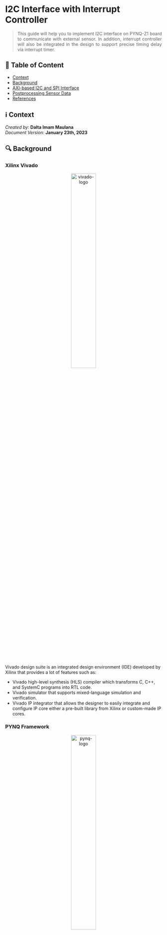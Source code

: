 # I2C Interface with Interrupt Controller
> <div align="justify"> This guide will help you to implement I2C interface on PYNQ-Z1 board to communicate with external sensor. In addition, interrupt controller will also be integrated in the design to support precise timing delay via interrupt timer.</div>



## :bookmark_tabs: Table of Content

* [Context](#information_source-context)
* [Background](#mag-background)
* [AXI-based I2C and SPI Interface](#-axi-based-i2c-and-spi-interface)
* [Postprocessing Sensor Data](#question-practice-postprocessing-sensor-data)
* [References](#book-references)



## :information_source: Context

*Created by*: **Dalta Imam Maulana** </br>
*Document Version*: **January 23th, 2023**



## :mag: Background

### Xilinx Vivado
<p align="center">
    <img src="D:\Projects\git-repo\jahwa-project\fpga-board\vivado-project\resources\vivado-logo.jpg" alt="vivado-logo" width="40%" />
</p>

Vivado design suite is an integrated design environment (IDE) developed by Xilinx that provides a lot of features such as:

* Vivado high-level synthesis (HLS) compiler which transforms C, C++, and SystemC programs into RTL code.
* Vivado simulator that supports mixed-language simulation and verification.
* Vivado IP integrator that allows the designer to easily integrate and configure IP core either a pre-built library from Xilinx or custom-made IP cores.



### PYNQ Framework

<p align="center">
    <img src="D:\Projects\git-repo\jahwa-project\fpga-board\vivado-project\resources\pynq-logo.png" alt="pynq-logo" width="40%" />
</p>

PYNQ is an open-source framework from Xilinx that is designed for system designers, software developers, and hardware designers to easily use Xilinx platforms. With the support of Python language and libraries, designers can get the huge benefits of using programmable logic and microprocessors to build more interesting and powerful embedded systems. For now, the PYNQ framework can be used with Zynq, Zynq UltraScale+, Zynq RFSoC, and Alveo accelerator boards.



### Inter-Integrated Circuit (I2C)

Inter-integrated circuit (I2C) is a multi-master, multi-slave, serial communication protocol which is widely used in embedded systems to connect low speed peripheral devices with processors or microcontrollers. I2C protocol uses two bidirectional open collector or open drain lines which are serial data line (SDA) and serial clock line (SCL). These lines are connected with pull-up resistor and typically the resistor is connected to 5V or 3.3V voltage source.

There are four possible configurations of I2C which are:

- `Master transmit`: master device is sending data to slave device.
- `Master receive`: master device is receiving data from slave device.
- `Slave transmit`: slave device is sending data to master device.
- `Slave receive`: slave device is receiving data from master device.

To begin the transaction, master device sends START signal followed by 7-bit address of the slave device, which then followed by single bit representing whether the master wants to write data (0) or read data (1) from slave. If the slave device exists, it will send back ACK signal bit for that address. After receiving ACK signal from slave, master will continue to read or write data from or to slave. The START signal is usually indicated by high-to-low transition of SDA line with SCL being high. Meanwhile, the STOP signal is indicated by a low-to-high transition of SDA with SCL in high [2].

<p align="center">
    <img src="D:\Projects\git-repo\jahwa-project\fpga-board\vivado-project\resources\i2c-timing.png" alt="i2c-timing" width="60%" />
</p>



## <img style="vertical-align:middle" src="D:\Projects\git-repo\jahwa-project\fpga-board\vivado-project\resources\chip.png" width="32px" title=":chip:"/> AXI-based I2C and Interrupt Controller

### Installing Vivado

To install Xilinx Vivado on your computer, first, you need to download the installer from the Xilinx website. You can download the software through this link: **https://www.xilinx.com/support/download.html** . On the download page, you can choose either the online installer or offline installer. If you choose an offline installer, then the downloaded software can be used in either Linux or Windows operating systems. 

<p align="center">
    <img src="D:\Projects\git-repo\jahwa-project\fpga-board\vivado-project\resources\vivado-install.jpg" alt="vivado-install" width="70%" />
</p>

During the installation process, you need to choose the `Vivado HL Webpack edition` since it doesn't require any license to use the software. If you are using an online installer, please make sure that you have around 40 GB of free space left on your computer since the installer will download a couple of files with a total size of around 35 GB.



### PYNQ Board Setup

In order to set up the PYNQ board, you need to prepare the following items:

* PYNQ Z1 board
* Computer with browser
* Ethernet cable
* Micro USB cable
* Micro SD with a minimum of 8 GB capacity

After preparing those items, the first thing to do is to download the correct PYNQ image file for the board from the following link                                                        **http://www.pynq.io/board.html**. For this tutorial, you will use the PYNQ Z1 board from Digilent. So, download the PYNQ image for the PYNQ Z1 board.

<p align="center">
    <img src="D:\Projects\git-repo\jahwa-project\fpga-board\vivado-project\resources/pynq-download.jpg" width="70%" />
</p>

After downloading the PYNQ Image, flash the image into the SD card using an OS flasher tool such as `Balena Etcher`. You can download Balena Etcher software from **https://www.balena.io/etcher/**. After flashing the PYNQ image to an SD card, now you can try to connect the board to your computer by following the steps below:

<p align="center">
    <img src="D:\Projects\git-repo\jahwa-project\fpga-board\vivado-project\resources/pynq-setup.jpg" width="50%" />
</p>

1.	Set the JP4 jumper to SD position by placing the jumper over the top two pins as in the figure above.
2.	If you use a micro USB cable to supply power to the board, place the JP5 jumper in a USB position. You can also power the board with a 12 V external power supply by configuring the JP5 jumper to REG position.
3.	Insert microSD card with PYNQ image to the micro SD card slot in the bottom of the board.
4.	Connect the micro USB cable to the board and computer.
5.	Connect the board to the network by using an ethernet cable. The connection can be done directly to the computer or via a network router.
6.	Turn on the board and check whether the board is operating correctly by looking at the LED indicator in the board. After turning on the board, RED LD13 LED will turn on immediately indicating that the board has power. Shortly after that, Yellow LD12 LED will also turn on to show up that the board is working correctly. After a minute, two BLUE LD4 & LD5 LED will start flashing to indicate that the system is now booted and ready to use.
7.	To access the PYNQ board via a direct connection, you must set the IP address of your computer to a static IP address in the range of 192.168.2.00 to 192.168.2.255 (except for 192.168.2.99 since it is used by the board).
8.	After setting the IP address, open the browser and enter `192.168.2.99` in the address bar.
9.	If the board is configured correctly, you will see a login screen with a password field in it. The username for the board is `xilinx` and the password is also `xilinx`.

For more detailed information about how the board and how to set up it, you can access the documentation at this link:                                                                 **https://pynq.readthedocs.io/en/latest/getting_started/pynq_z1_setup.html**.



### Create New Vivado Project

First, open up Vivado application and create a new project.
1.	Click next on Create a New Project.
2.	Enter the name of your project, for example, led_chaser.
3.	Select RTL project and click next.
4.	If you already have Verilog source, you can add it in the add source window. Otherwise, just skip the process and click next.
5.	Add board constraint file by choosing pynq_z1.xdc file and make sure to check copy constrains files into project option.
6.	In the board selection section, choose PYNQ-Z1 board if it is available. Otherwise, you should download the PYNQ-Z1 board file and copy the board files folder to `<Xilinx installation directory>\Vivado\<version>\data\xhub\boards\XilinxBoardStore\boards\Xilinx\`                                         (**Note:** for older Vivado version, you can copy the board files to `<Xilinx installation directory>\Vivado\<version>\data\boards`).                                                                     You can find PYNQ-Z1 board files on **https://pynq.readthedocs.io/en/latest/overlay_design_methodology/board_settings.html**. You need to restart Vivado after copying the board file.

<p align="center">
    <img src="D:\Projects\git-repo\jahwa-project\fpga-board\vivado-project\resources\pynq-board.png" width="70%" />
</p>


### Create System Block Diagram

To start this section, make a new Xilinx project for PYNQ Z1 board. Make sure to choose the correct board file during the project creation process. After that, create a new block diagram as in the previous project and also add a `ZYNQ Processing System`. Don't forget to run `Connection Automation` after adding `ZYNQ IP Core`.

In this section, you will create a memory-mapped interface that can be accessed from the Python environment. There are many ways to create a memory-mapped interface. But, for this section, you will use one of the General Purpose AXI Interfaces, specifically `Processing System (PS) AXI Master Ports`.

By default, the `Processing System (PS) AXI Master Ports` is enabled when you are adding `ZYNQ Processing System Core` to the design, but if it’s disabled, you can configure it by double-clicking the `ZYNQ Processing System Core` and under the `AXI Non-Secure Enablement` section in the `PS-PL Configuration`, enable a `General Purpose AXI Master Interface`.

<p align="center">
    <img src="https://github.com/kaistseed/intro-to-xilinx-fpga/blob/91db9570a2c6f66e5b13f714534b07b04eb42133/03-digital-sensor/resources/axi-master-config.png" width="60%" />
</p>

After enabling the `AXI Master port` the `ZYNQ Processing System` block diagram should look like the figure below.

<p align="center">
    <img src="https://github.com/kaistseed/intro-to-xilinx-fpga/blob/5ceb245d80d7923ccb2bec1f2a86b3dcb2e3e36b/02-axi-mmio/resources/zynq-axi-master.png" width="40%" />
</p>



### Adding AXI IIC Interface

In this section, you will add AXI IIC interface to the design. Follow the instruction below to add AXI IIC interface IP core your design:

1. Click `Add IP` button or use (Ctrl + I) keyboard shortcut and search the AXI IIC IP core.

2. Place `AXI IIC` IP core inside your design.

3. Configure IP settings by double-clicking the IP and change `IIC parameters` of the AXI IIC core.

4. In the IIC parameters, you need to change `SCL clock frequency` to match the SCL clock frequency of the sensor or IIC device. In this module, you will use MPU6050 sensor as IIC slave. So, set the SCL clock frequency to `400 KHz`. For other sensors, you can read the sensor datasheet to determine proper SCL clock frequency value.

5. Next step is to adjust the `address mode` and `SDA active state` configuration. For MPU6050 sensor, you need to set `address mode` to `7-bit` since MPU6050 address is 7-bit long and `active state of SDA` to `0`. These configurations depend on the sensor setting. So, make sure to check the sensor datasheet before changing the `AXI IIC IP configuration`.

   <p align="center">
       <img src="https://github.com/kaistseed/intro-to-xilinx-fpga/blob/91db9570a2c6f66e5b13f714534b07b04eb42133/03-digital-sensor/resources/axi-iic-ip.png" width="55%" />
   </p>

6. After that, you need to add IIC interface port in order to map the `AXI IIC` core output to the board pins. To add interface port, right click at the block diagram window and click `Create Interface Port` or use `Ctrl+L` keyboard shortcut. In the interface port window, set `interface name`, select `IIC interface`, and set the mode to `Master`. Finally, connect the `newly created interface port` with `IIC port`of AXI IIC IP core.

<p align="center">
    <img src="https://github.com/kaistseed/intro-to-xilinx-fpga/blob/91db9570a2c6f66e5b13f714534b07b04eb42133/03-digital-sensor/resources/axi-iic-port.png" width="30%" />
</p>



### Adding AXI Interrupt Controller

After adding AXI IIC to your design, you also need to add AXI Interrupt Controller and AXI Timer IP core to enable precise timing delay to the design. 

After adding AXI IIC to your design, you also need to add an SPI interface in order to communicate with SPI-based sensor. In this case, you need to add `AXI Quad SPI` IP core. To add the IP core, you can just follow the steps when you add the `AXI IIC` IP core. For AXI Quad SPI core configurations, you just need to `disable STARTUP Primitive` option.

<p align="center">
    <img src="https://github.com/kaistseed/intro-to-xilinx-fpga/blob/91db9570a2c6f66e5b13f714534b07b04eb42133/03-digital-sensor/resources/axi-qspi.png" width="55%" />
</p>
After adding the core, you also need to add the interface port to map AXI Quad SPI core output to the board pins. To add SPI interface port, go to `board` section next to diagram window and find `SPI connector J6`, right click after selecting SPI connector J6, and choose `Auto Connect` option. This step allows Vivado to map existing IP core in the block diagram, in this case `AXI Quad SPI block` with available port in the PYNQ-Z1 board.

<p align="center">
    <img src="https://github.com/kaistseed/intro-to-xilinx-fpga/blob/91db9570a2c6f66e5b13f714534b07b04eb42133/03-digital-sensor/resources/axi-qspi-port.png" width="80%" />
</p>



### Synthesize and Port Mapping Process

After adding both `AXI IIC` IP core and `AXI Quad SPI` IP core, run design automation and validate the design. If there are no errors, then you can generate the block design wrapper and start `synthesizing` the design.

<p align="center">
    <img src="https://github.com/kaistseed/intro-to-xilinx-fpga/blob/91db9570a2c6f66e5b13f714534b07b04eb42133/03-digital-sensor/resources/final-bd.png" width="70%" />
</p>

Before running implementation and bitstream generation process, you need to change the `board pin mapping`, so that the AXI IIC IP core and AXI Quad SPI core inputs and outputs are mapped to correct pins. To change the pin mapping, click `open synthesized design` in the left menu and after synthesized design opens, click `window > I/O ports` option from toolbar.

<p align="center">
    <img src="https://github.com/kaistseed/intro-to-xilinx-fpga/blob/91db9570a2c6f66e5b13f714534b07b04eb42133/03-digital-sensor/resources/io-port-window.png" width="80%" />
</p>

In the I/O ports menu, you need to change board pin mapping as follows:

<div align="center">

| Port Name  | Board Pin Name | Package Pin Name |  I/O Std  |
| :--------: | :------------: | :--------------: | :-------: |
| IIC_scl_io |      SCL       |       P16        | LVCMOS33* |
| IIC_sda_io |      SDA       |       P15        | LVCMOS33* |
| SPI_io0_io |   spi_mosi_i   |       R17        | LVCMOS33* |
| SPI_io1_io |   spi_miso_i   |       P18        | LVCMOS33* |
| SPI_sck_io |   spi_sclk_i   |       N17        | LVCMOS33* |
| SPI_ss_io  |    spi_ss_i    |       T16        | LVCMOS33* |

</div>

After changing the pin mapping, save the constraint, resynthesize the design and start generating design bitstream.



### Run Design on PYNQ Board

After generating bitstream, you need to connect the sensor to PYNQ board before you can run and test the design. For this module, you will connect MPU6050 sensor to the board via IIC interface. Meanwhile, SPI interface is used to connect BME280 sensor with PYNQ board. If you connect those sensors directly without Arduino shield, you can follow the schematic below.

<p align="center">
    <img src="https://github.com/kaistseed/intro-to-xilinx-fpga/blob/91db9570a2c6f66e5b13f714534b07b04eb42133/03-digital-sensor/resources/sensor-no-shield.png" width="40%" />
</p>

Otherwise, just plug the Arduino shield with sensors to the PYNQ Arduino pin header.

<p align="center">
    <img src="https://github.com/kaistseed/intro-to-xilinx-fpga/blob/91db9570a2c6f66e5b13f714534b07b04eb42133/03-digital-sensor/resources/sensor-shield.png" width="40%" />
</p>

Once you connect the sensors, export the bitstream file and block diagram file and upload them to the PYNQ board, you need to create a new notebook and write Python code to control the behavior of your custom AXI memory-mapped interface. 

The first thing you need to do is to import the required `PYNQ library`, [pybme280](https://github.com/kaistseed/intro-to-xilinx-fpga/blob/b92d1f3470d12a6fab190918205a11a8bdf126c2/03-digital-sensor/pybme280.py) and [pympu6050](https://github.com/kaistseed/intro-to-xilinx-fpga/blob/b92d1f3470d12a6fab190918205a11a8bdf126c2/03-digital-sensor/pympu6050.py) library, and load the `overlay`. You can also check which IP core is connected to your system by using printing `ip_dict` variable from your overlay class. 

```python
# Import library
import cffi
import math
import time
import numpy as np
import datetime as dt
from pynq import Overlay
from pynq.lib.iic import AxiIIC

# Import library for MPU6050 and BME280 sensor
from pybme280 import *
from pympu6050 import *

# Import overlay
ol = Overlay("./multi_sensor_swapped.bit") # Filename might be different
# Print IP core list
print(ol.ip_dict)
```

When you check the IP core list by printing `ip_dict` variable, you will get a result similar to the result below.

```python
{'axi_iic_0': {'phys_addr': 1096810496, 'addr_range': 65536, 'type': 'xilinx.com:ip:axi_iic:2.0', 'state': None, 'interrupts': {}, 'gpio': {}, 'fullpath': 'axi_iic_0', 'mem_id': 'SEG_axi_iic_0_Reg', 'device': <pynq.pl_server.device.XlnkDevice object at 0xb02b0650>, 'driver': <class 'pynq.lib.iic.AxiIIC'>}, 'axi_quad_spi_0': {'phys_addr': 1105199104, 'addr_range': 65536, 'type': 'xilinx.com:ip:axi_quad_spi:3.2', 'state': None, 'interrupts': {}, 'gpio': {}, 'fullpath': 'axi_quad_spi_0', 'mem_id': 'SEG_axi_quad_spi_0_Reg', 'device': <pynq.pl_server.device.XlnkDevice object at 0xb02b0650>, 'driver': <class 'pynq.overlay.DefaultIP'>}}
```

Next step is to assign controller to each IP core by using the code below

```python
# Instantiate i2c controller
spi_control = ol.axi_quad_spi_0
i2c_control = ol.ip_dict['axi_iic_0']
```

After that, basically you can access both of the sensor using SPI and I2C protocol by writing command to the AXI quad SPI and AXI IIC IP core. For this module, you will be given libraries which contain function to write and read data to sensor using SPI and I2C protocol. So, you don’t need to write the function for SPI and I2C transactions.

To test the I2C protocol, first you want to check whether the MPU6050 can receive the data from PYNQ board by using code below. The code below initialize communication with MPU6050 sensor and set initial sensor parameter.

```python
# Declare AXI I2C Instance
AXII2C = AxiIIC(i2c_control)
MPUI2C = MPU6050(AXII2C, MPU6050_SCALE_2000DPS, MPU6050_RANGE_2G)
```

Then, you can do MPU6050 sensor calibration using the code below

```python
# Calibrate sensor
MPUI2C.calibrateGyro(100)

# Set threshold
MPUI2C.setThreshold(3)

# Check sensor settings
# Check sleep mode
print("Sleep mode: {}".format("Enabled" if (MPUI2C.getSleepMode()) else "Disabled"))

# Check clock source
clk_source = MPUI2C.getSensorClock()
if (clk_source == MPU6050_CLOCK_KEEP_RESET):
    print("Clock source: Reset mode")
elif (clk_source == MPU6050_CLOCK_EXTERNAL_19MHZ):
    print("Clock source: External 19.2 MHz clock")
elif (clk_source == MPU6050_CLOCK_EXTERNAL_32KHZ):
    print("Clock source: External 32.768 MHz clock")
elif (clk_source == MPU6050_CLOCK_PLL_XGYRO):
    print("Clock source: X-axis gyroscope reference")
elif (clk_source == MPU6050_CLOCK_PLL_YGYRO):
    print("Clock source: Y-axis gyroscope reference")
elif (clk_source == MPU6050_CLOCK_PLL_ZGYRO):
    print("Clock source: Z-axis gyroscope reference")
elif (clk_source == MPU6050_CLOCK_INTERNAL_8MHZ):
    print("Clock source: Internal 8 MHz oscillator")
else:
    print("Invalid clock source")
    
# Check gyroscope scale
gyro_scale = MPUI2C.getSensorScale()
if (gyro_scale == MPU6050_SCALE_250DPS):
    print("Gyroscope scale: 250 dps")
elif (gyro_scale == MPU6050_SCALE_500DPS):
    print("Gyroscope scale: 500 dps")
elif (gyro_scale == MPU6050_SCALE_1000DPS):
    print("Gyroscope scale: 1000 dps")
elif (gyro_scale == MPU6050_SCALE_2000DPS):
    print("Gyroscope scale: 2000 dps")
else:
    print("Invalid gyroscope scale setting")
    
# Check gyroscope offset
gyro_x_offset = MPUI2C.getGyroOffsetX()
gyro_y_offset = MPUI2C.getGyroOffsetY()
gyro_z_offset = MPUI2C.getGyroOffsetZ()
print("Gyroscope offset X: {} - Y: {} - Z: {}".format(gyro_x_offset, gyro_y_offset, gyro_z_offset))
```

After calibration, you can try to read some data from sensor. For example, you can read raw gyroscope data using code below

```python
while(1):
    # Get normalized gyroscope readings
    MPUI2C.getRawGyro()
    # Print result
    print("X-axis: {}, Y-axis: {}, Z-axis: {}".format(MPUI2C.raw_gyro["x_axis"], MPUI2C.raw_gyro["y_axis"], MPUI2C.raw_gyro["z_axis"]))
    # Delay
    time.sleep(0.25)
```

For the BME280 sensor with SPI interface, you can test the sensor using code below

```python
# Declare BME280 controller
BMESPI = BME280(spi_control, 0, 0)

# Check power mode
bme_mode = BMESPI.getSensorMode()
print("Sensor mode: {0:b}".format(bme_mode))

# Get sensor configuration
BMESPI.getSensorConfig()
# Print sensor configuration
print("Sensor Humidity Oversampling: {}".format(BMESPI.settings["humid_osr"]))
print("Sensor Pressure Oversampling: {}".format(BMESPI.settings["pres_osr"]))
print("Sensor Temperature Oversampling: {}".format(BMESPI.settings["temp_osr"]))
print("Sensor Filter Coefficient: {}".format(BMESPI.settings["filter_coef"]))
print("Sensor Standby Time: {}\n".format(BMESPI.settings["stby_time"]))

# Set sensor configuration
BMESPI.settings["pres_osr"] = BME280_OVERSAMPLING_1X
BMESPI.settings["temp_osr"] = BME280_OVERSAMPLING_16X
BMESPI.settings["humid_osr"] = BME280_OVERSAMPLING_2X
BMESPI.settings["filter_coef"] = BME280_FILTER_COEFF_16
BMESPI.settings["stby_time"] = BME280_STANDBY_TIME_62_5_MS

# Print sensor configuration
print("User Humidity Oversampling: {}".format(BMESPI.settings["humid_osr"]))
print("User Pressure Oversampling: {}".format(BMESPI.settings["pres_osr"]))
print("User Temperature Oversampling: {}".format(BMESPI.settings["temp_osr"]))
print("User Filter Coefficient: {}".format(BMESPI.settings["filter_coef"]))
print("User Standby Time: {}\n".format(BMESPI.settings["stby_time"]))

# Set sensor configuration settings selector
settings_sel = BME280_OSR_PRESS_SEL
settings_sel |= BME280_OSR_TEMP_SEL
settings_sel |= BME280_OSR_HUM_SEL
settings_sel |= BME280_STANDBY_SEL
settings_sel |= BME280_FILTER_SEL

# Write sensor configuration to slave device
BMESPI.setSensorConfig(settings_sel)
# Set sensor power mode
BMESPI.setSensorMode(BME280_NORMAL_MODE)

# Check power mode
bme_mode = BMESPI.getSensorMode()
print("Sensor mode: {0:b}".format(bme_mode))

# Get sensor configuration
BMESPI.getSensorConfig()
# Print sensor configuration
print("Final Humidity Oversampling: {}".format(BMESPI.settings["humid_osr"]))
print("Final Pressure Oversampling: {}".format(BMESPI.settings["pres_osr"]))
print("Final Temperature Oversampling: {}".format(BMESPI.settings["temp_osr"]))
print("Final Filter Coefficient: {}".format(BMESPI.settings["filter_coef"]))
print("Final Standby Time: {}\n".format(BMESPI.settings["stby_time"]))

# Get sensor calibration data
BMESPI.getCalibData()

# Get data from sensor
while(True):
    time.sleep(0.5)
    BMESPI.getSensorData(BME280_ALL)
    print("Temperature: {:.2f}°C - Pressure: {:.2f} Pa - Humidity: {:.2f}%\n".format(BMESPI.sensor_data["temperature"], BMESPI.sensor_data["pressure"], BMESPI.sensor_data["humidity"]))
```



## :question: [Practice] Postprocessing Sensor Data 

For practice, you can write a program to do following things:

- Read accelerometer data from MPU6050 sensor and plot the result.
- Get Pitch, Yaw, and Roll data from MPU6050 sensor and plot the result.
- Change BME280 sensor configuration such as oversampling ratio and compare the data with initial configuration. It is better if you can plot both data in one chart.

For plotting data, you can use any kind of libraries such as matplotlib or seaborn. You can also take a look at sensor datasheet `BME280`: **https://cdn.sparkfun.com/assets/e/7/3/b/1/BME280_Datasheet.pdf** and `MPU6050`: **https://invensense.tdk.com/wp-content/uploads/2015/02/MPU-6000-Register-Map1.pdf**. 

For other example program, you can find at this GitHub link `MPU6050`: **https://github.com/jarzebski/Arduino-MPU6050** and `BME280`: **https://github.com/adafruit/Adafruit_BME280_Library**. In the GitHub link, all of the example code and libraries are written in C. So, you need to write equivalent program in Python. But, you don’t need to write all of the function because you will be given a source code containing both MPU6050 and BME280 function written in Python language. 




## :book: References

- *PYNQ main website*, February 2021. Available: [**http://www.pynq.io/**](http://www.pynq.io/)
- *PYNQ-Z1 documentation*, February 2021. Available: [**https://pynq.readthedocs.io/en/v2.6.1/getting_started/pynq_z1_setup.html**](https://pynq.readthedocs.io/en/v2.6.1/getting_started/pynq_z1_setup.html) 
- *MPU6050 – Accelerometer and Gyroscope Module,* April 2021. Available:  [**https://components101.com/sensors/mpu6050-module**](https://components101.com/sensors/mpu6050-module)
- *Interface BME280 Sensor with Arduino,* April 2021. Available: [**https://lastminuteengineers.com/bme280-arduino-tutorial/**](https://lastminuteengineers.com/bme280-arduino-tutorial/)
- *Adafruit BME280 Library*, April 2021. Available: [**https://github.com/adafruit/Adafruit_BME280_Library**](https://github.com/adafruit/Adafruit_BME280_Library)
- *Arduino-MPU6050*, April 2021. Available: [**https://github.com/jarzebski/Arduino-MPU6050**](https://github.com/jarzebski/Arduino-MPU6050)
